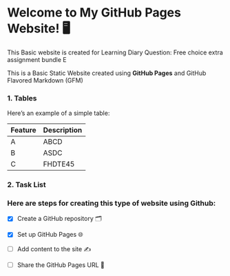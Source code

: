 # Welcome to My GitHub Pages Website! 🖥️

This Basic website is created for Learning Diary Question: Free choice extra assignment bundle E

This is a Basic Static Website created  using **GitHub Pages** and GitHub Flavored Markdown (GFM)


### 1. Tables

Here’s an example of a simple table:

| Feature       | Description  |
| ------------- | ------------ |
| A             | ABCD         |
| B             | ASDC         |
| C             | FHDTE45      |

### 2. Task List

###  Here are steps for creating this type of website using Github:

- [x] Create a GitHub repository 🗂️
- [x] Set up GitHub Pages 🌐
- [ ] Add content to the site ✍️
- [ ] Share the GitHub Pages URL 📢


